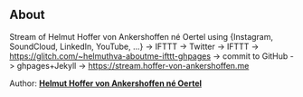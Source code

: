 ## About

Stream of Helmut Hoffer von Ankershoffen né Oertel using {Instagram, SoundCloud, LinkedIn, YouTube, ...} -> IFTTT -> Twitter -> IFTTT -> https://glitch.com/~helmuthva-aboutme-ifttt-ghpages -> commit to GitHub -> ghpages+Jekyll -> https://stream.hoffer-von-ankershoffen.me

Author: [**Helmut Hoffer von Ankershoffen né Oertel**](https://helmut.hoffer-von-ankershoffen.me/)
